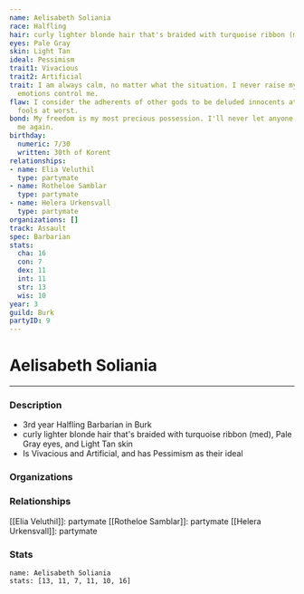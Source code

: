 ```yaml
---
name: Aelisabeth Soliania
race: Halfling
hair: curly lighter blonde hair that's braided with turquoise ribbon (med)
eyes: Pale Gray
skin: Light Tan
ideal: Pessimism
trait1: Vivacious
trait2: Artificial
trait: I am always calm, no matter what the situation. I never raise my voice or let
  emotions control me.
flaw: I consider the adherents of other gods to be deluded innocents at best, or ignorant
  fools at worst.
bond: My freedom is my most precious possession. I'll never let anyone take it from
  me again.
birthday:
  numeric: 7/30
  written: 30th of Korent
relationships:
- name: Elia Veluthil
  type: partymate
- name: Rotheloe Samblar
  type: partymate
- name: Helera Urkensvall
  type: partymate
organizations: []
track: Assault
spec: Barbarian
stats:
  cha: 16
  con: 7
  dex: 11
  int: 11
  str: 13
  wis: 10
year: 3
guild: Burk
partyID: 9
---
```

# Aelisabeth Soliania
---
### Description
- 3rd year Halfling Barbarian in Burk
- curly lighter blonde hair that's braided with turquoise ribbon (med), Pale Gray eyes, and Light Tan skin
- Is Vivacious and Artificial, and has Pessimism as their ideal

### Organizations
### Relationships
[[Elia Veluthil]]: partymate
[[Rotheloe Samblar]]: partymate
[[Helera Urkensvall]]: partymate
### Stats
```statblock
name: Aelisabeth Soliania
stats: [13, 11, 7, 11, 10, 16]
```